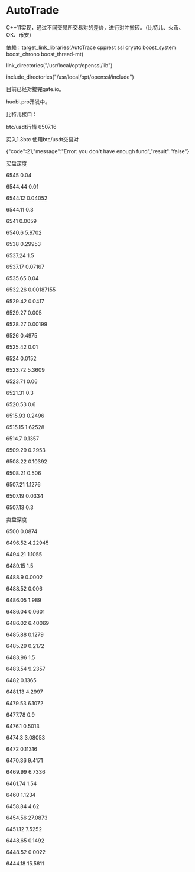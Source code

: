 # AutoTrade
C++11实现，通过不同交易所交易对的差价，进行对冲搬砖。（比特儿、火币、OK、币安）

依赖：target_link_libraries(AutoTrace cpprest ssl crypto boost_system boost_chrono boost_thread-mt)

link_directories("/usr/local/opt/openssl/lib")

include_directories("/usr/local/opt/openssl/include")

目前已经对接完gate.io。

huobi.pro开发中。

比特儿接口：

btc/usdt行情  6507.16

买入1.3btc 使用btc/usdt交易对

{"code":21,"message":"Error: you don't have enough fund","result":"false"}

买盘深度

   6545  0.04

6544.44  0.01

6544.12  0.04052

6544.11  0.3

   6541  0.0059

 6540.6  5.9702

   6538  0.29953

6537.24  1.5

6537.17  0.07167

6535.65  0.04

6532.26  0.00187155

6529.42  0.0417

6529.27  0.005

6528.27  0.00199

   6526  0.4975

6525.42  0.01

   6524  0.0152

6523.72  5.3609

6523.71  0.06

6521.31  0.3

6520.53  0.6

6515.93  0.2496

6515.15  1.62528

 6514.7  0.1357

6509.29  0.2953

6508.22  0.10392

6508.21  0.506

6507.21  1.1276

6507.19  0.0334

6507.13  0.3



卖盘深度

   6500  0.0874

6496.52  4.22945

6494.21  1.1055

6489.15  1.5

 6488.9  0.0002

6488.52  0.006

6486.05  1.989

6486.04  0.0601

6486.02  6.40069

6485.88  0.1279

6485.29  0.2172

6483.96  1.5

6483.54  9.2357

   6482  0.1365

6481.13  4.2997

6479.53  6.1072

6477.78  0.9

 6476.1  0.5013

 6474.3  3.08053

   6472  0.11316

6470.36  9.4171

6469.99  6.7336

6461.74  1.54

   6460  1.1234

6458.84  4.62

6454.56  27.0873

6451.12  7.5252

6448.65  0.1492

6448.52  0.0022

6444.18  15.5611

